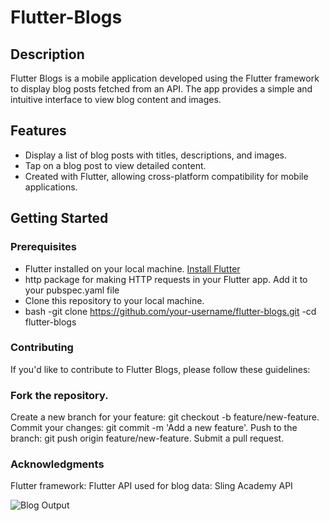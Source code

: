 # Flutter-Blogs

## Description

Flutter Blogs is a mobile application developed using the Flutter framework to display blog posts fetched from an API. The app provides a simple and intuitive interface to view blog content and images.

## Features

- Display a list of blog posts with titles, descriptions, and images.
- Tap on a blog post to view detailed content.
- Created with Flutter, allowing cross-platform compatibility for mobile applications.

## Getting Started

### Prerequisites

- Flutter installed on your local machine. [Install Flutter](https://flutter.dev/docs/get-started/install)
- http package for making HTTP requests in your Flutter app. Add it to your pubspec.yaml file
- Clone this repository to your local machine.
- bash
  -git clone https://github.com/your-username/flutter-blogs.git
  -cd flutter-blogs

### Contributing
If you'd like to contribute to Flutter Blogs, please follow these guidelines:

### Fork the repository.
Create a new branch for your feature: git checkout -b feature/new-feature.
Commit your changes: git commit -m 'Add a new feature'.
Push to the branch: git push origin feature/new-feature.
Submit a pull request.

### Acknowledgments
Flutter framework: Flutter
API used for blog data: Sling Academy API

![Blog Output](https://github.com/Inderajeet/Flutter-Blogs/tree/main/blog_api/blog_output.gif)
